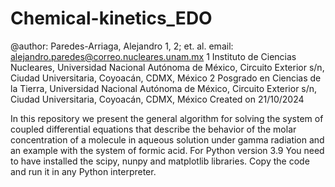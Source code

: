 # Chemical-kinetics_EDO

@author: Paredes-Arriaga, Alejandro 1, 2; et. al.
email: alejandro.paredes@correo.nucleares.unam.mx
1 Instituto de Ciencias Nucleares, Universidad Nacional Autónoma de México, Circuito Exterior s/n, Ciudad Universitaria, Coyoacán, CDMX, México 
2 Posgrado en Ciencias de la Tierra, Universidad Nacional Autónoma de México, Circuito Exterior s/n, Ciudad Universitaria, Coyoacán, CDMX, México
Created on 21/10/2024

In this repository we present the general algorithm for solving the system of coupled differential equations that describe the behavior of the molar concentration of a molecule in aqueous solution under gamma radiation and an example with the system of formic acid.
For Python version 3.9
You need to have installed the scipy, nunpy and matplotlib libraries.
Copy the code and run it in any Python interpreter.
